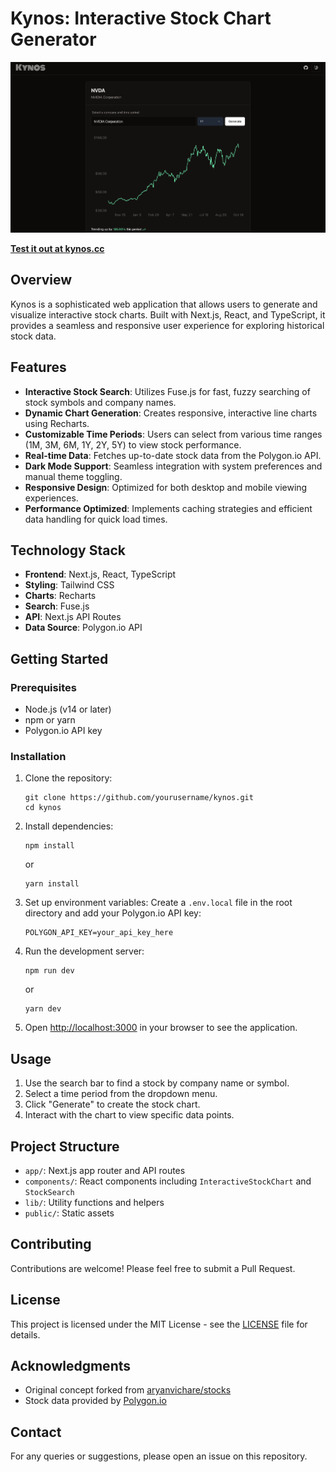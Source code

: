 # Kynos: Interactive Stock Chart Generator

![Kynos Stock Chart Generator](./readme-img.png)

**[Test it out at kynos.cc](https://kynos.cc)**

## Overview

Kynos is a sophisticated web application that allows users to generate and visualize interactive stock charts. Built with Next.js, React, and TypeScript, it provides a seamless and responsive user experience for exploring historical stock data.

## Features

- **Interactive Stock Search**: Utilizes Fuse.js for fast, fuzzy searching of stock symbols and company names.
- **Dynamic Chart Generation**: Creates responsive, interactive line charts using Recharts.
- **Customizable Time Periods**: Users can select from various time ranges (1M, 3M, 6M, 1Y, 2Y, 5Y) to view stock performance.
- **Real-time Data**: Fetches up-to-date stock data from the Polygon.io API.
- **Dark Mode Support**: Seamless integration with system preferences and manual theme toggling.
- **Responsive Design**: Optimized for both desktop and mobile viewing experiences.
- **Performance Optimized**: Implements caching strategies and efficient data handling for quick load times.

## Technology Stack

- **Frontend**: Next.js, React, TypeScript
- **Styling**: Tailwind CSS
- **Charts**: Recharts
- **Search**: Fuse.js
- **API**: Next.js API Routes
- **Data Source**: Polygon.io API

## Getting Started

### Prerequisites

- Node.js (v14 or later)
- npm or yarn
- Polygon.io API key

### Installation

1. Clone the repository:
   ```
   git clone https://github.com/yourusername/kynos.git
   cd kynos
   ```

2. Install dependencies:
   ```
   npm install
   ```
   or
   ```
   yarn install
   ```

3. Set up environment variables:
   Create a `.env.local` file in the root directory and add your Polygon.io API key:
   ```
   POLYGON_API_KEY=your_api_key_here
   ```

4. Run the development server:
   ```
   npm run dev
   ```
   or
   ```
   yarn dev
   ```

5. Open [http://localhost:3000](http://localhost:3000) in your browser to see the application.

## Usage

1. Use the search bar to find a stock by company name or symbol.
2. Select a time period from the dropdown menu.
3. Click "Generate" to create the stock chart.
4. Interact with the chart to view specific data points.

## Project Structure

- `app/`: Next.js app router and API routes
- `components/`: React components including `InteractiveStockChart` and `StockSearch`
- `lib/`: Utility functions and helpers
- `public/`: Static assets

## Contributing

Contributions are welcome! Please feel free to submit a Pull Request.

## License

This project is licensed under the MIT License - see the [LICENSE](LICENSE) file for details.

## Acknowledgments

- Original concept forked from [aryanvichare/stocks](https://github.com/aryanvichare/stocks)
- Stock data provided by [Polygon.io](https://polygon.io/)

## Contact

For any queries or suggestions, please open an issue on this repository.